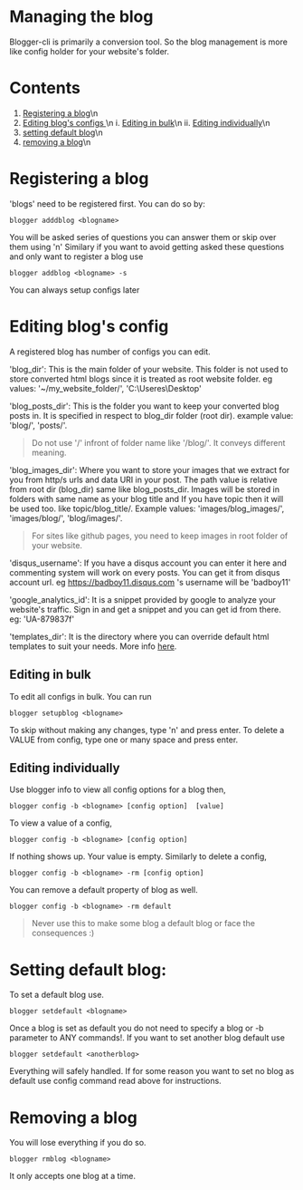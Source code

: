 # Managing the blog
Blogger-cli is primarily a conversion tool. So the blog management is more like config holder for your website's folder.

# Contents
1. [Registering a blog](#Registering-a-blog)\n
2. [Editing blog's configs ](#Editing-blog's-configs)\n
    i. [Editing in bulk](#Editing-in-bulk)\n
    ii. [Editing individually](#Editing-individually)\n
3. [setting default blog](#Setting-default-blog)\n
4. [removing a blog](#Removing-a-blog)\n

# Registering a blog
'blogs' need to be registered first. You can do so by:
```
blogger adddblog <blogname>
```
You will be asked series of questions you can answer them or skip over them using 'n'
Similary if you want to avoid getting asked these questions and only want to register a blog use
```
blogger addblog <blogname> -s
```
You can always setup configs later

# Editing blog's config
A registered blog has number of configs you can edit.

'blog_dir': This is the main folder of your website. This folder is not used to store converted html blogs since it is treated as root website folder.
eg values: '~/my_website_folder/', 'C:\Useres\Desktop\'

'blog_posts_dir': This is the folder you want to keep your converted blog posts in. It is specified in respect to blog_dir folder (root dir). example value: 'blog/', 'posts/'.
> Do not use '/' infront of folder name like '/blog/'. It conveys different meaning.

'blog_images_dir': Where you want to store your images that we extract for you from http/s urls and data URI in your post. The path value is relative from root dir (blog_dir) same like blog_posts_dir. Images will be stored in folders with same name as your blog title and If you have topic then it will be used too. like topic/blog_title/.
Example values: 'images/blog_images/', 'images/blog/', 'blog/images/'.
> For sites like github pages, you need to keep images in root folder of your website.

'disqus_username': If you have a disqus account you can enter it here and commenting system will work on every posts. You can get it from disqus account url. eg https://badboy11.disqus.com 's username will be 'badboy11'

'google_analytics_id': It is a snippet provided by google to analyze your website's traffic. Sign in and get a snippet and you can get id from there. eg: 'UA-879837f'

'templates_dir': It is the directory where you can override default html templates to suit your needs. More info [here](https://github.com/hemanta212/blogger-cli/master/tree/docs/customizing.md).

## Editing in bulk
To edit all configs in bulk. You can run
```
blogger setupblog <blogname>
```
To skip without making any changes, type 'n' and press enter. To delete a VALUE from config, type one or many space and press enter.

## Editing individually
Use blogger info  to view all config options for a blog then,
```
blogger config -b <blogname> [config option]  [value]
```
To view a value of a config,
```
blogger config -b <blogname> [config option]
```
If nothing shows up. Your value is empty.
Similarly to delete a config,
```
blogger config -b <blogname> -rm [config option]
```
You can remove a default property of blog as well.
```
blogger config -b <blogname> -rm default
```
> Never use this to make some blog a default blog or face the consequences :)

# Setting default blog:
To set a default blog use.
```
blogger setdefault <blogname>
```
Once a blog is set as default you do not need to specify a blog or -b parameter to ANY commands!. If you want to set another blog default use
```
blogger setdefault <anotherblog>
``` 
Everything will safely handled. If for some reason you want to set no blog as default use config command read above for instructions.

# Removing a blog
You will lose everything if you do so.
```
blogger rmblog <blogname>
```
It only accepts one blog at a time.
